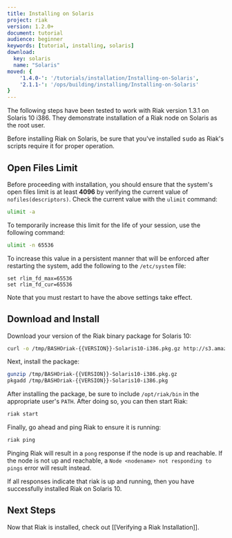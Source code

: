 ```yaml
---
title: Installing on Solaris
project: riak
version: 1.2.0+
document: tutorial
audience: beginner
keywords: [tutorial, installing, solaris]
download:
  key: solaris
  name: "Solaris"
moved: {
    '1.4.0-': '/tutorials/installation/Installing-on-Solaris',
    '2.1.1-': '/ops/building/installing/Installing-on-Solaris'
}
---
```


The following steps have been tested to work with Riak version 1.3.1 on Solaris 10 i386. They demonstrate installation of a Riak node on Solaris as the root user.

<div class="note">Before installing Riak on Solaris, be sure that you've installed <tt>sudo</tt> as Riak's scripts require it for proper operation.</div>

## Open Files Limit

Before proceeding with installation, you should ensure that the system's open files limit is at least **4096** by verifying the current value of `nofiles(descriptors)`. Check the current value with the `ulimit` command:

```bash
ulimit -a
```

To temporarily increase this limit for the life of your session, use the following command:

```bash
ulimit -n 65536
```

To increase this value in a persistent manner that will be enforced after restarting the system, add the following to the `/etc/system` file:

```
set rlim_fd_max=65536
set rlim_fd_cur=65536
```

Note that you must restart to have the above settings take effect.

## Download and Install

Download your version of the Riak binary package for Solaris 10:

```bash
curl -o /tmp/BASHOriak-{{VERSION}}-Solaris10-i386.pkg.gz http://s3.amazonaws.com/downloads.basho.com/riak/{{V.V}}/{{VERSION}}/solaris/10/BASHOriak-{{VERSION}}-Solaris10-x86_64.pkg.gz
```

Next, install the package:

```bash
gunzip /tmp/BASHOriak-{{VERSION}}-Solaris10-i386.pkg.gz
pkgadd /tmp/BASHOriak-{{VERSION}}-Solaris10-i386.pkg
```

After installing the package, be sure to include `/opt/riak/bin` in the
appropriate user's `PATH`. After doing so, you can then start Riak:

```bash
riak start
```

Finally, go ahead and ping Riak to ensure it is running:

```bash
riak ping
```

Pinging Riak will result in a `pong` response if the node is up and reachable. If the node is not up and reachable, a `Node <nodename> not responding to pings` error will result instead.

If all responses indicate that riak is up and running, then you have successfully installed Riak on Solaris 10.

## Next Steps

Now that Riak is installed, check out [[Verifying a Riak Installation]].
